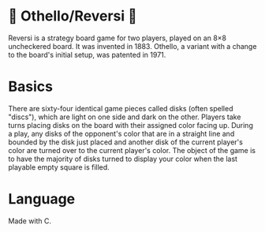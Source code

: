 # 🚀 Othello/Reversi 🚀

Reversi is a strategy board game for two players, 
played on an 8×8 uncheckered board. 
It was invented in 1883. 
Othello, a variant with a change to the board's initial setup, was patented in 1971.

# Basics
 
There are sixty-four identical game pieces called disks (often spelled "discs"), 
which are light on one side and dark on the other. 
Players take turns placing disks on the board with their assigned color facing up. During a play, any disks of the opponent's color that are in a straight line and bounded by the disk just placed and another disk of the current player's color are turned over to the current player's color. The object of the game is to have the majority of disks turned to display your color when the last playable empty square is filled.

# Language
Made with C.
